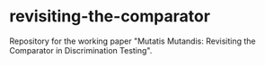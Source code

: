 # revisiting-the-comparator

Repository for the working paper "Mutatis Mutandis: Revisiting the Comparator in Discrimination Testing". 
